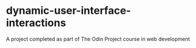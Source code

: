 # dynamic-user-interface-interactions
A project completed as part of The Odin Project course in web development
